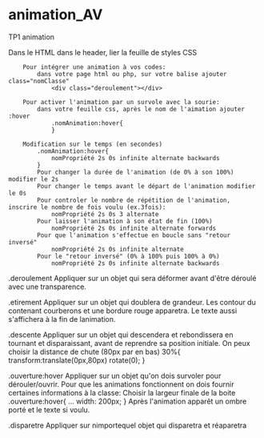 animation_AV
============

TP1 animation


Dans le HTML dans le header, lier la feuille de styles CSS
<head>
	<link rel="stylesheet" href="animation_lib_VillAudrey.css" />
</head>


		Pour intégrer une animation à vos codes:
			dans votre page html ou php, sur votre balise ajouter class="nomClasse"
				<div class="deroulement"></div>

		Pour activer l'animation par un survole avec la sourie: 
			dans votre feuille css, après le nom de l'aimation ajouter :hover
				.nomAnimation:hover{
				}

		Modification sur le temps (en secondes)
			.nomAnimation:hover{
				nomPropriété 2s 0s infinite alternate backwards
			}
			Pour changer la durée de l'animation (de 0% à son 100%) modifier le 2s
			Pour changer le temps avant le départ de l'animation modifier le 0s
			Pour controler le nombre de répétition de l'animation, inscrire le nombre de fois voulu (ex.3fois):
				nomPropriété 2s 0s 3 alternate
			Pour laisser l'animation à son état de fin (100%)
				nomPropriété 2s 0s infinite alternate forwards
			Pour que l'animation s'effectue en boucle sans "retour inversé"
				nomPropriété 2s 0s infinite alternate
			Pour le "retour inversé" (0% à 100% puis 100% à 0%)
				nomPropriété 2s 0s infinite alternate backwards

				
.deroulement
	Appliquer sur un objet qui sera déformer avant d'être déroulé avec une transparence.

.etirement
	Appliquer sur un objet qui doublera de grandeur. Les contour du contenant courberons et une bordure rouge apparetra. Le texte aussi s'affichera à la fin de lanimation.

.descente
	Appliquer sur un objet qui descendera et rebondissera en tournant et disparaissant, avant de reprendre sa position initiale.
	On peux choisir la distance de chute (80px par en bas)
	30%{
		transform:translate(0px,80px) rotate(0);
	}

.ouverture:hover
	Appliquer sur un objet qu'on dois survoler pour dérouler/ouvrir.
	Pour que les animations fonctionnent on dois fournir certaines informations à la classe:
	Choisir la largeur finale de la boite
	.ouverture:hover{
		...
		width: 200px;
	}
	Après l'animation apparêt un ombre porté et le texte si voulu.

.disparetre
	Appliquer sur nimportequel objet qui disparetra et réaparetra

